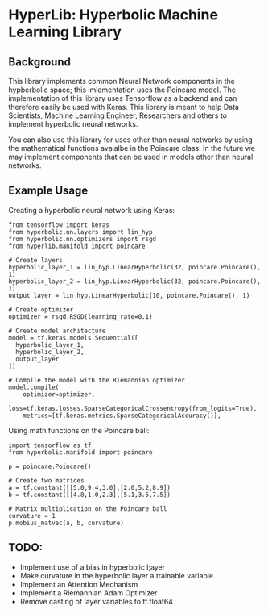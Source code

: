 # HyperLib: Hyperbolic Machine Learning Library

## Background
This library implements common Neural Network components in the hypberbolic space; this imlementation uses the Poincare model. The implementation of this library uses Tensorflow as a backend and can therefore easily be used with Keras. This library is meant to help Data Scientists, Machine Learning Engineer, Researchers and others to implement hyperbolic neural networks.

You can also use this library for uses other than neural networks by using the mathematical functions avaialbe in the Poincare class. In the future we may implement components that can be used in models other than neural networks.

## Example Usage

Creating a hyperbolic neural network using Keras:
```
from tensorflow import keras
from hyperbolic.nn.layers import lin_hyp
from hyperbolic.nn.optimizers import rsgd
from hyperlib.manifold import poincare

# Create layers
hyperbolic_layer_1 = lin_hyp.LinearHyperbolic(32, poincare.Poincare(), 1)
hyperbolic_layer_2 = lin_hyp.LinearHyperbolic(32, poincare.Poincare(), 1)
output_layer = lin_hyp.LinearHyperbolic(10, poincare.Poincare(), 1)

# Create optimizer
optimizer = rsgd.RSGD(learning_rate=0.1)

# Create model architecture
model = tf.keras.models.Sequential([
  hyperbolic_layer_1,
  hyperbolic_layer_2,
  output_layer
])

# Compile the model with the Riemannian optimizer            
model.compile(
    optimizer=optimizer,
    loss=tf.keras.losses.SparseCategoricalCrossentropy(from_logits=True),
    metrics=[tf.keras.metrics.SparseCategoricalAccuracy()],
```

Using math functions on the Poincare ball:
```
import tensorflow as tf
from hyperbolic.manifold import poincare

p = poincare.Poincare()

# Create two matrices
a = tf.constant([[5.0,9.4,3.0],[2.0,5.2,8.9])
b = tf.constant([[4.8,1.0,2.3],[5.1,3.5,7.5])

# Matrix multiplication on the Poincare ball
curvature = 1
p.mobius_matvec(a, b, curvature)
```

## TODO:
- Implement use of a bias in hyperbolic l;ayer
- Make curvature in the hyperbolic layer a trainable variable
- Implement an Attention Mechanism
- Implement a Riemannian Adam Optimizer
- Remove casting of layer variables to tf.float64
